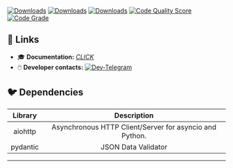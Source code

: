 [![Downloads](https://pepy.tech/badge/aioyookassa)](https://pepy.tech/project/aioyookassa)
[![Downloads](https://pepy.tech/badge/aioyookassa/month)](https://pepy.tech/project/aioyookassa)
[![Downloads](https://pepy.tech/badge/aioyookassa/week)](https://pepy.tech/project/aioyookassa)
[![Code Quality Score](https://api.codiga.io/project/34833/score/svg)](https://api.codiga.io/project/34833/score/svg)
[![Code Grade](https://api.codiga.io/project/34833/status/svg)](https://api.codiga.io/project/34833/status/svg)

## 🔗 Links
* 🎓 **Documentation:** [*CLICK*](https://aioyookassa.readthedocs.io/en/latest/)
* 🖱️ **Developer contacts:** [![Dev-Telegram](https://img.shields.io/badge/Telegram-blue.svg?style=flat-square&logo=telegram)](https://t.me/masasibata)

## 🐦 Dependencies  
| Library  |                       Description                       |
|:--------:|:-------------------------------------------------------:|
| aiohttp  | Asynchronous HTTP Client/Server for asyncio and Python. |
| pydantic |                   JSON Data Validator                   |

---
